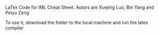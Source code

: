 
LaTex Code for IML Cheat Sheet. Autors are Xuejing Luo, Bin Yang and Peiyu Zeng

To use it, download the folder to the local machine and run the latex compiler
